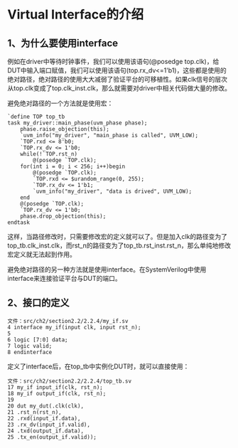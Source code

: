 # Virtual Interface的介绍

## 1、为什么要使用interface

例如在driver中等待时钟事件，我们可以使用该语句(@posedge top.clk)，给DUT中输入端口赋值，我们可以使用该语句(top.rx_dv<=1'b1)，这些都是使用的绝对路径，绝对路径的使用大大减弱了验证平台的可移植性。如果clk信号的层次从top.clk变成了top.clk_inst.clk，那么就需要对driver中相关代码做大量的修改。

避免绝对路径的一个方法就是使用宏：
```
`define TOP top_tb
task my_driver::main_phase(uvm_phase phase);
    phase.raise_objection(this);
    `uvm_info("my_driver", "main_phase is called", UVM_LOW);
    `TOP.rxd <= 8'b0;
    `TOP.rx_dv <= 1'b0;
    while(!`TOP.rst_n)
        @(posedge `TOP.clk);
    for(int i = 0; i < 256; i++)begin
        @(posedge `TOP.clk);
        `TOP.rxd <= $urandom_range(0, 255);
        `TOP.rx_dv <= 1'b1;
        `uvm_info("my_driver", "data is drived", UVM_LOW);
    end
    @(posedge `TOP.clk);
    `TOP.rx_dv <= 1'b0;
    phase.drop_objection(this);
endtask
```

这样，当路径修改时，只需要修改宏的定义就可以了。但是加入clk的路径变为了top_tb.clk_inst.clk，而rst_n的路径变为了top_tb.rst_inst.rst_n，那么单纯地修改宏定义就无法起到作用。

避免绝对路径的另一种方法就是使用interface。在SystemVerilog中使用interface来连接验证平台与DUT的端口。

## 2、接口的定义

```
文件：src/ch2/section2.2/2.2.4/my_if.sv
4 interface my_if(input clk, input rst_n);
5
6 logic [7:0] data;
7 logic valid;
8 endinterface
```

定义了interface后，在top_tb中实例化DUT时，就可以直接使用：
```
文件：src/ch2/section2.2/2.2.4/top_tb.sv
17 my_if input_if(clk, rst_n);
18 my_if output_if(clk, rst_n);
19
20 dut my_dut(.clk(clk),
21 .rst_n(rst_n),
22 .rxd(input_if.data),
23 .rx_dv(input_if.valid),
24 .txd(output_if.data),
25 .tx_en(output_if.valid));
```